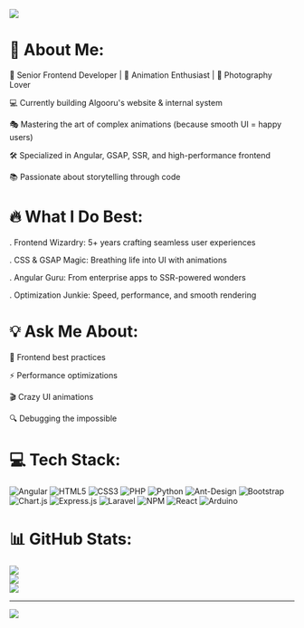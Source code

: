  [![](https://capsule-render.vercel.app/api?type=waving&height=300&color=gradient&text=Ali%20Aljundi&section=header&reversal=true&textBg=false)]()


# 💫 About Me:
🚀 Senior Frontend Developer | 🎨 Animation Enthusiast | 📸 Photography Lover<br>

💻 Currently building Algooru's website & internal system<br>

🎭 Mastering the art of complex animations (because smooth UI = happy users)<br>

🛠️ Specialized in Angular, GSAP, SSR, and high-performance frontend<br>

📚 Passionate about storytelling through code<br>

# 🔥 What I Do Best:
. Frontend Wizardry: 5+ years crafting seamless user experiences<br>

. CSS & GSAP Magic: Breathing life into UI with animations<br>

. Angular Guru: From enterprise apps to SSR-powered wonders<br>

. Optimization Junkie: Speed, performance, and smooth rendering<br>

# 💡 Ask Me About:
💬 Frontend best practices<br>

⚡ Performance optimizations<br>

🎬 Crazy UI animations<br>

🔍 Debugging the impossible<br>

# 💻 Tech Stack:
![Angular](https://img.shields.io/badge/angular-%23DD0031.svg?style=for-the-badge&logo=angular&logoColor=white) ![HTML5](https://img.shields.io/badge/html5-%23E34F26.svg?style=for-the-badge&logo=html5&logoColor=white) ![CSS3](https://img.shields.io/badge/css3-%231572B6.svg?style=for-the-badge&logo=css3&logoColor=white) ![PHP](https://img.shields.io/badge/php-%23777BB4.svg?style=for-the-badge&logo=php&logoColor=white) ![Python](https://img.shields.io/badge/python-3670A0?style=for-the-badge&logo=python&logoColor=ffdd54) ![Ant-Design](https://img.shields.io/badge/-AntDesign-%230170FE?style=for-the-badge&logo=ant-design&logoColor=white) ![Bootstrap](https://img.shields.io/badge/bootstrap-%238511FA.svg?style=for-the-badge&logo=bootstrap&logoColor=white) ![Chart.js](https://img.shields.io/badge/chart.js-F5788D.svg?style=for-the-badge&logo=chart.js&logoColor=white) ![Express.js](https://img.shields.io/badge/express.js-%23404d59.svg?style=for-the-badge&logo=express&logoColor=%2361DAFB) ![Laravel](https://img.shields.io/badge/laravel-%23FF2D20.svg?style=for-the-badge&logo=laravel&logoColor=white) ![NPM](https://img.shields.io/badge/NPM-%23CB3837.svg?style=for-the-badge&logo=npm&logoColor=white) ![React](https://img.shields.io/badge/react-%2320232a.svg?style=for-the-badge&logo=react&logoColor=%2361DAFB) ![Arduino](https://img.shields.io/badge/-Arduino-00979D?style=for-the-badge&logo=Arduino&logoColor=white)
# 📊 GitHub Stats:
![](https://github-readme-stats.vercel.app/api?username=alikaljundi&theme=dracula&hide_border=true&include_all_commits=false&count_private=false)<br/>
![](https://github-readme-streak-stats.herokuapp.com/?user=alikaljundi&theme=dracula&hide_border=true)<br/>
![](https://github-readme-stats.vercel.app/api/top-langs/?username=alikaljundi&theme=dracula&hide_border=true&include_all_commits=false&count_private=false&layout=compact)

---
[![](https://visitcount.itsvg.in/api?id=alikaljundi&icon=0&color=0)](https://visitcount.itsvg.in)

<!-- Proudly created with GPRM ( https://gprm.itsvg.in ) -->
